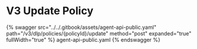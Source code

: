 # V3 Update Policy

{% swagger src="../../.gitbook/assets/agent-api-public.yaml" path="/v3/dlp/policies/{policyId}/update" method="post" expanded="true" fullWidth="true" %} agent-api-public.yaml {% endswagger %}